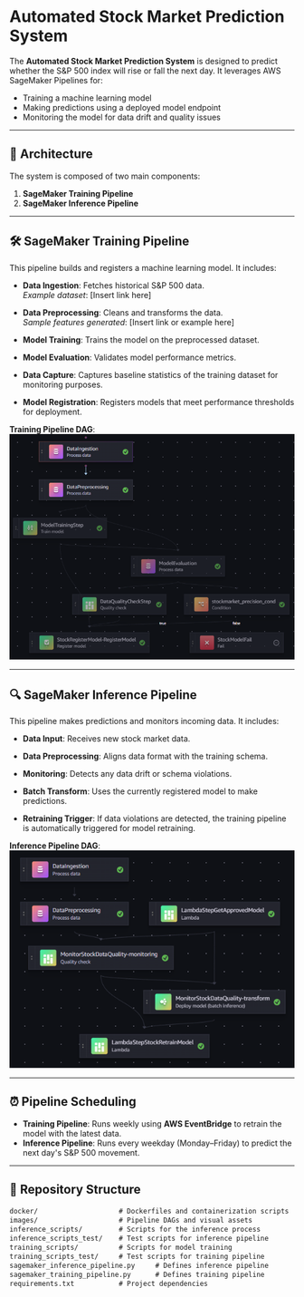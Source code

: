 <!-- # Automated-Stock-Market-Prediction-System

This project demonstrates how to build an automated stock market (SP 500) prediction system using AWS SageMaker. The components of this system are:

1. [**SageMaker Training Pipeline**](sagemaker_training_pipeline.ipynb)
2. [**SageMaker Inference Pipeline**](sagemaker_inference_pipeline.ipynb)

## SageMaker Training Pipeline

![Sagemaker training pipeline](/images/training_pipeline_img.jpeg)

This pipeline, as shown in the above diagram, is used to build and deploy the machine learning model. The training pipeline consists of the following steps:

- **Data Ingestion**: Fetches the stock market data (SP 500) from Yahoo Finance API and stores it in an S3 bucket for future reference.
- **Data Processing**: Retrieves the ingested data from the data ingestion phase and processes it into features ready for machine learning training.
- **Model Training**: Retrieves the features from the data processing stage, trains a machine learning model using the XGBoost algorithm to predict whether sp500 close price will increase(1) or decrease(0) the next day, and stores the artifacts in an S3 bucket.
- **Model Evaluation**: Evaluates the trained model using the precision_score metric.
- **Model Registry**: Registers the model to the SageMaker model registry when the precision_score is above 0.5.
- **Model Deployment**: Uses LambdaStep to deploy the registered model to a SageMaker real-time endpoint.

## SageMaker Inference Pipeline

![Sagemaker inference pipeline](/images/inference_pipeline_img.jpeg)

This pipeline is used for making predictions. The inference pipeline consists of the following steps:
- **Data Ingestion**: Similar to the data ingestion in the training pipeline, it fetches inference data from the Yahoo Finance API.
- **Data Preprocessing**: It retrieves the inference data from the ingestion step, processes it, and stores it in an S3 bucket.
- **Model Inference**: This step uses a Lambda function to retrieve the processed inference data from the S3 bucket, pass it through the deployed model endpoint, and store the predicted data in DynamoDB.

## SageMaker Model Monitoring
![Sagemaker model monitor pipeline](/images/monitoring_pipeline.jpeg)
The model monitoring includes:
- **Data Capture**: Enables data capture for the endpoint to monitor input and output data.
- **Baseline Data and Constraints**: Sets up baseline data and constraints for monitoring.
- **Monitoring Schedule**: Creats a monitoring schedule to regularly check for data drift and model quality.
- **CloudWatch Alarms**: Sets up CloudWatch alarms to notify when data drift or model quality issues are detected.

## Pipeline Scheduling

- **Training Pipeline Schedule**: It schedules the training pipeline using eventbridge. The scheduled pipeline run once every week.
- **Inference Pipeline Schedule**: It schedules inference pipeline using eventbridge. The pipeline runs every weekday (Mon - Fri) and predicts whether the SP500 will increase or decrease the next day.


## Images
### Training Pipeline DAG
![Training Pipeline DAG](/images/training_pipeline_dag.png)

### Inference Pipeline DAG
![Inference Pipeline DAG](/images/inference_pipeline_dag.png)



## Conclusion

This project provides a comprehensive solution for automated stock market prediction using AWS SageMaker. It includes training, inference, and monitoring pipelines to ensure the model remains accurate and reliable over time. -->


# Automated Stock Market Prediction System

The **Automated Stock Market Prediction System** is designed to predict whether the S&P 500 index will rise or fall the next day. It leverages AWS SageMaker Pipelines for:

- Training a machine learning model
- Making predictions using a deployed model endpoint
- Monitoring the model for data drift and quality issues

---

## 🧱 Architecture

The system is composed of two main components:

1. **SageMaker Training Pipeline**
2. **SageMaker Inference Pipeline**

---

## 🛠️ SageMaker Training Pipeline

This pipeline builds and registers a machine learning model. It includes:

- **Data Ingestion**: Fetches historical S&P 500 data.  
  *Example dataset*: [Insert link here]

- **Data Preprocessing**: Cleans and transforms the data.  
  *Sample features generated*: [Insert link or example here]

- **Model Training**: Trains the model on the preprocessed dataset.

- **Model Evaluation**: Validates model performance metrics.

- **Data Capture**: Captures baseline statistics of the training dataset for monitoring purposes.

- **Model Registration**: Registers models that meet performance thresholds for deployment.

**Training Pipeline DAG**:  
![Training Pipeline DAG](images/training_pipeline_dag.png) <!-- Replace with the actual image path -->

---

## 🔍 SageMaker Inference Pipeline

This pipeline makes predictions and monitors incoming data. It includes:

- **Data Input**: Receives new stock market data.

- **Data Preprocessing**: Aligns data format with the training schema.

- **Monitoring**: Detects any data drift or schema violations.

- **Batch Transform**: Uses the currently registered model to make predictions.

- **Retraining Trigger**: If data violations are detected, the training pipeline is automatically triggered for model retraining.

**Inference Pipeline DAG**:  
![Inference Pipeline DAG](images/inference_pipeline_dag.png) <!-- Replace with the actual image path -->

---

## ⏰ Pipeline Scheduling

- **Training Pipeline**: Runs weekly using **AWS EventBridge** to retrain the model with the latest data.
- **Inference Pipeline**: Runs every weekday (Monday–Friday) to predict the next day's S&P 500 movement.

---

## 📁 Repository Structure

```text
docker/                    # Dockerfiles and containerization scripts
images/                    # Pipeline DAGs and visual assets
inference_scripts/         # Scripts for the inference process
inference_scripts_test/    # Test scripts for inference pipeline
training_scripts/          # Scripts for model training
training_scripts_test/     # Test scripts for training pipeline
sagemaker_inference_pipeline.py     # Defines inference pipeline
sagemaker_training_pipeline.py      # Defines training pipeline
requirements.txt           # Project dependencies
